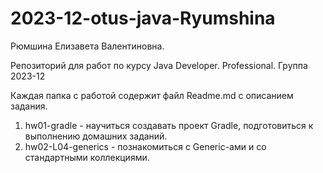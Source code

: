 # 2023-12-otus-java-Ryumshina
Рюмшина Елизавета Валентиновна.

Репозиторий для работ по курсу Java Developer. Professional. Группа 2023-12

Каждая папка с работой содержит файл Readme.md с описанием задания.

1. hw01-gradle - научиться создавать проект Gradle, подготовиться к выполнению домашних заданий.
2. hw02-L04-generics - познакомиться с Generic-ами и со стандартными коллекциями.